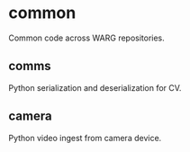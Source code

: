 # common

Common code across WARG repositories.

## comms

Python serialization and deserialization for CV.

## camera

Python video ingest from camera device.
